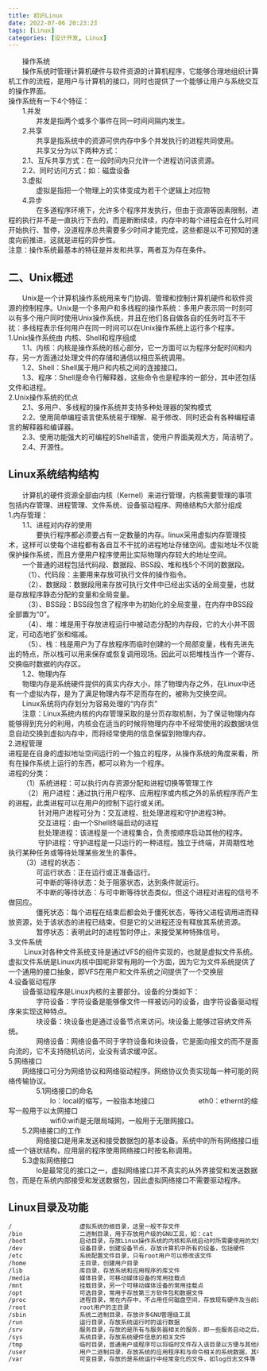 ```yaml
---
title: 初识Linux
date: 2022-07-06 20:23:23
tags: [Linux]
categories: [设计开发, Linux]
---
```


&emsp;&emsp;操作系统  
&emsp;&emsp;操作系统时管理计算机硬件与软件资源的计算机程序，它能够合理地组织计算机工作的流程，是用户与计算机的接口，同时也提供了一个能够让用户与系统交互的操作界面。  
操作系统有一下4个特征：  
&emsp;&emsp;1.并发  
&emsp;&emsp;&emsp;&emsp;并发是指两个或多个事件在同一时间间隔内发生。  
&emsp;&emsp;2.共享  
&emsp;&emsp;&emsp;&emsp;共享是指系统中的资源可供内存中多个并发执行的进程共同使用。  
&emsp;&emsp;&emsp;&emsp;共享又分为以下两种方式：  
&emsp;&emsp;2.1、互斥共享方式：在一段时间内只允许一个进程访问该资源。  
&emsp;&emsp;2.2、同时访问方式：如：磁盘设备  
&emsp;&emsp;3.虚拟  
&emsp;&emsp;&emsp;&emsp;虚拟是指把一个物理上的实体变成为若干个逻辑上对应物  
&emsp;&emsp;4.异步  
&emsp;&emsp;&emsp;&emsp;在多道程序环境下，允许多个程序并发执行，但由于资源等因素限制，进程的执行并不是一直执行下去的，而是断断续续，内存中的每个进程会在什么时间开始执行、暂停，没道程序总共需要多少时间才能完成，这些都是以不可预知的速度向前推进，这就是进程的异步性。  
注意：操作系统最基本的特征是并发和共享，两者互为存在条件。  

## 二、Unix概述  
&emsp;&emsp;Unix是一个计算机操作系统用来专门协调、管理和控制计算机硬件和软件资源的控制程序。Unix是一个多用户和多线程的操作系统：多用户表示同一时刻可以有多个用户同时使用Unix操作系统，并且在他们各自做各自的任务时互不干扰：多线程表示任何用户在同一时间可以在Unix操作系统上运行多个程序。  
1.Unix操作系统由 内核、Shell和程序组成  
&emsp;&emsp;1.1、内核：内核是操作系统的核心部分，它一方面可以为程序分配时间和内存，另一方面通过处理文件的存储和通信以相应系统调用。  
&emsp;&emsp;1.2、Shell：Shell属于用户和内核之间的连接接口。  
&emsp;&emsp;1.3、程序：Shell是命令行解释器，这些命令也是程序的一部分，其中还包括文件和进程。  
2.Unix操作系统的优点  
&emsp;&emsp;2.1、多用户、多线程的操作系统并支持多种处理器的架构模式  
&emsp;&emsp;2.2、使用简单编程语言使系统易于理解、易于修改、同时还会有各种编程语言的解释器和编译器。  
&emsp;&emsp;2.3、使用功能强大的可编程的Shell语言，使用户界面美观大方，简洁明了。  
&emsp;&emsp;2.4、开源性。  

## Linux系统结构结构
&emsp;&emsp;计算机的硬件资源全部由内核（Kernel）来进行管理，内核需要管理的事项包括内存管理、进程管理、文件系统、设备驱动程序、网络结构5大部分组成  
1.内存管理：  
&emsp;&emsp;1.1、进程对内存的使用      
 &emsp;&emsp;&emsp;&emsp;要执行程序都必须要占有一定数量的内存。linux采用虚拟内存管理技术，这样可以使每个进程都有各自互不干扰的进程地址存储空间。虚拟地址不仅能保护操作系统，而且方便用户程序使用比实际物理内存较大的地址空间。  
&emsp;&emsp;一个普通的进程包括代码段、数据段、BSS段、堆和栈5个不同的数据段。  
&emsp;&emsp;       （1）、代码段：主要用来存放可执行文件的操作指令。  
&emsp;&emsp;  （2）、数据段：数据段用来存放可执行文件中已经出实话的全局变量，也就是存放程序静态分配的变量和全局变量。  
       &emsp;&emsp; （3）、BSS段：BSS段包含了程序中为初始化的全局变量，在内存中BSS段全部置为“0”。  
       &emsp;&emsp; （4）、堆：堆是用于存放进程运行中被动态分配的内存段，它的大小并不固定，可动态地扩张和缩减。  
      &emsp;&emsp;  （5）、栈：栈是用户为了存放程序而临时创建的一个局部变量，栈有先进先出的特点，所以栈可以用来保存或恢复调用现场。因此可以把堆栈当作一个寄存、交换临时数据的内存区。  
&emsp;&emsp;1.2、物理内存  
&emsp;&emsp;物理内存是系统硬件提供的真实内存大小，除了物理内存之外，在Linux中还有一个虚拟内存，是为了满足物理内存不足而存在的，被称为交换空间。  
&emsp;&emsp;Linux系统将内存划分为容易处理的“内存页”  
&emsp;&emsp;注意：Linux系统内核的内存管理采取的是分页存取机制，为了保证物理内存能够得到充分的利用，内核会在适当的时候将物理内存中不经常使用的段数据块信息自动交换到虚拟内存中，而将经常使用的信息保留到物理内存。  
2.进程管理  
    进程是在自身的虚拟地址空间运行的一个独立的程序，从操作系统的角度来看，所有在操作系统上运行的东西，都可以称为一个程序。  
    进程的分类：  
&emsp;&emsp;（1）系统进程：可以执行内存资源分配和进程切换等管理工作  
&emsp;&emsp; （2）用户进程：通过执行用户程序、应用程序或内核之外的系统程序而产生的进程，此类进程可以在用户的控制下运行或关闭。  
&emsp;&emsp;&emsp;&emsp;  针对用户进程可分为：交互进程、批处理进程和守护进程3种。  
&emsp;&emsp;&emsp;&emsp;         交互进程：由一个Shell终端启动的进程  
&emsp;&emsp;&emsp;&emsp;        批处理进程：该进程是一个进程集合，负责按顺序启动其他的程序。  
&emsp;&emsp;&emsp;&emsp;        守护进程：守护进程是一只运行的一种进程。独立于终端，并周期性地执行某种任务或等待处理某些发生的事件。  
&emsp;&emsp;（3）进程的状态：  
&emsp;&emsp;&emsp;&emsp;可运行状态：正在运行或正准备运行。  
&emsp;&emsp;&emsp;&emsp;可中断的等待状态：处于阻塞状态，达到条件就运行。  
&emsp;&emsp;&emsp;&emsp;不中断的等待状态：与可中断等待状态类似，但这个进程对进程的信号不做回应。  
&emsp;&emsp;&emsp;&emsp;僵死状态：每个进程在结束后都会处于僵死状态，等待父进程调用进而释放资源，处于该状态的进程已结束。但是它的父进程还没有释放其系统资源。  
&emsp;&emsp;&emsp;&emsp;暂停状态：表明此时的进程暂时停止，来接受某种特殊信号。  
3.文件系统  
&emsp;&emsp; Linux对各种文件系统支持是通过VFS的组件实现的，也就是虚拟文件系统。  
    虚拟文件系统是Linux内核中国呢非常有用的一个方面，因为它为文件系统提供了一个通用的接口抽象，即VFS在用户和文件系统之间提供了一个交换层  
4.设备驱动程序  
&emsp;&emsp;设备驱动程序是Linux内核的主要部分。设备的分类如下：  
&emsp;&emsp;&emsp;&emsp;字符设备：字符设备是能够像文件一样被访问的设备，由字符设备驱动程序来实现这种特点。  
&emsp;&emsp;&emsp;&emsp;块设备：块设备也是通过设备节点来访问。块设备上能够过容纳文件系统。  
&emsp;&emsp;&emsp;&emsp;网络设备：网络设备不同于字符设备和块设备，它是面向报文的而不是面向流的，它不支持随机访问，业没有请求缓冲区。  
5.网络接口  
&emsp;&emsp;网络接口可分为网络协议和网络驱动程序。网络协议负责实现每一种可能的网络传输协议。  
&emsp;&emsp;&emsp;&emsp;5.1网络接口的命名  
&emsp;&emsp;&emsp;&emsp;&emsp;&emsp;lo：local的缩写，一般指本地接口
&emsp;&emsp;&emsp;&emsp;&emsp;&emsp;eth0：ethernt的缩写一般用于以太网接口  
&emsp;&emsp;&emsp;&emsp;&emsp;&emsp;wifi0:wifi是无限局域网，一般用于无限网接口。  
&emsp;&emsp;5.2网络接口的工作  
&emsp;&emsp;&emsp;&emsp;网络接口是用来发送和接受数据包的基本设备。系统中的所有网络接口组成一个链状结构，应用层的程序使用网络接口时按名称调用。  
&emsp;&emsp;5.3虚拟网络接口  
&emsp;&emsp;&emsp;&emsp;lo是最常见的接口之一，虚拟网络接口并不真实的从外界接受和发送数据包，而是在系统内部接受和发送数据包，因此虚拟网络接口不需要驱动程序。  

## Linux目录及功能
```markdown
/                   虚拟系统的根目录，这里一般不存文件
/bin                二进制目录，用于存放用户级的GNU工具，如：cat
/boot               启动目录，存放Linux操作系统的内核和系统启动时所需要使用的文件
/dev                设备目录，创建设备节点，存放计算机中所有的设备，包括硬件
/etc                系统配置文件目录，只有root用户可以修改该文件
/home               主目录，创建用户目录
/lib                库目录，存放系统和应用程序的库文件
/media              媒体目录，可移动媒体设备的常用挂载点
/mnt                挂载目录，另一个可移动媒体设备的常用挂载点
/opt                可选目录，常用于存放第三方软件包和数据文件
/proc               进程目录，常在内存中，不占用任何磁盘空间，存放现有硬件及当前进程的相关信息
/root               root用户的主目录
/sbin               系统二进制目录，存放许多GNU管理级工具
/run                运行目录，存放系统运行时的运行数据
/srv                服务目录，存放的是所有与服务器相关的服务，即一些服务启动之后，这些服务需要访问的目录
/sys                系统目录，存放系统硬件信息的相关文件
/tmp                临时目录，普通用户或程序可以将临时文件存入该目录以方便与其他用户或程序交互信息。该目录所有的用户都可以进行访问，因此，重要的信息不因该存放在该目录中
/user               用户二进制目录，存放系统的应用程序和与命令相关的系统数据，其中包括系统的一些函数库及图形界面所需要点文件等
/var                可变目录，存放的是系统运行中经常变化的文件，如log日志文件等
```
